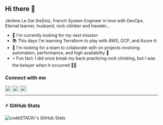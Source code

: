 ## Hi there :wave:

Jérôme Le Gal (he|his), French System Engineer in love with DevOps. Eternal
learner, husband, rock climber and traveler...

- :luggage: I'm currently looking for my next mission
- :books: This days I'm learning Terraform to play with AWS, GCP, and Azure :nerd_face:
- :mag_right: I'm looking for a team to colaborate with on projects involving
  automation, performance, and high availability :rocket:
- :zap: Fun fact: I did once break my back practicing rock climbing, but I was
  the belayer when it occurred :man_facepalming:

### Connect with me

[<img align="left" alt="Joorem | Twitter" width="22px" src="https://cdn.jsdelivr.net/npm/simple-icons@v3/icons/twitter.svg" />][twitter]
[<img align="left" alt="Joorem | LinkedIn" width="22px" src="https://cdn.jsdelivr.net/npm/simple-icons@v3/icons/linkedin.svg" />][linkedin]
[<img align="left" alt="Joorem | Instagram" width="22px" src="https://cdn.jsdelivr.net/npm/simple-icons@v3/icons/instagram.svg" />][instagram]

<br />

---

### :zap: GitHub Stats</summary>

<img align="left" alt="codeSTACKr's GitHub Stats" src="https://github-readme-stats.vercel.app/api?username=Joorem&show_icons=true&hide_border=true" />

[twitter]: https://twitter.com/Joorem
[instagram]: https://instagram.com/jorem86
[linkedin]: https://linkedin.com/in/jlegal
